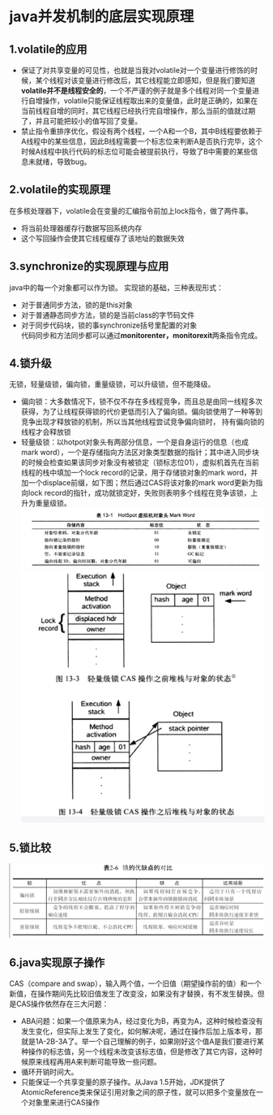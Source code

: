# java并发机制的底层实现原理  
## 1.volatile的应用  
- 保证了对共享变量的可见性，也就是当我对volatile对一个变量进行修饰的时候，某个线程对该变量进行修改后，其它线程能立即感知，但是我们要知道**volatile并不是线程安全的**，一个不严谨的例子就是多个线程对同一个变量进行自增操作，volatile只能保证线程取出来的变量值，此时是正确的，如果在当前线程自增的同时，其它线程已经执行完自增操作，那么当前的值就过期了，并且可能把较小的值写回了变量。  
- 禁止指令重排序优化，假设有两个线程，一个A和一个B，其中B线程要依赖于A线程中的某些信息，因此B线程需要一个标志位来判断A是否执行完毕，这个时候A线程中执行代码的标志位可能会被提前执行，导致了B中需要的某些信息未就绪，导致bug。  

## 2.volatile的实现原理  
在多核处理器下，volatile会在变量的汇编指令前加上lock指令，做了两件事。  
- 将当前处理器缓存行数据写回系统内存  
- 这个写回操作会使其它线程缓存了该地址的数据失效  

## 3.synchronize的实现原理与应用  
java中的每一个对象都可以作为锁。
实现锁的基础，三种表现形式：  
- 对于普通同步方法，锁的是this对象  
- 对于普通静态同步方法，锁的是当前class的字节码文件  
- 对于同步代码块，锁的事synchronize括号里配置的对象  
代码同步和方法同步都可以通过**monitorenter，monitorexit**两条指令完成。  

## 4.锁升级  
无锁，轻量级锁，偏向锁，重量级锁，可以升级锁，但不能降级。  
 - 偏向锁：大多数情况下，锁不仅不存在多线程竞争，而且总是由同一线程多次获得，为了让线程获得锁的代价更低而引入了偏向锁。偏向锁使用了一种等到竞争出现才释放锁的机制，所以当其他线程尝试竞争偏向锁时，
持有偏向锁的线程才会释放锁  
 - 轻量级锁：以hotpot对象头有两部分信息，一个是自身运行的信息（也成mark word），一个是存储指向方法区对象类型数据的指针；其中进入同步块的时候会检查如果该同步对象没有被锁定（锁标志位01），虚拟机首先在当前线程的栈中填加一个lock record的记录，用于存储锁对象的mark word，并加一个displace前缀，如下图；然后通过CAS将该对象的mark word更新为指向lock record的指针，成功就锁定好，失败则表明多个线程在竞争该锁，上升为重量级锁。  
 ![markword](https://github.com/781303842/Mainstudy/blob/master/ALLIMG/markword.png)
 ![markword](https://github.com/781303842/Mainstudy/blob/master/ALLIMG/%E8%BD%BB%E9%87%8F%E7%BA%A7%E9%94%81%E5%A0%86%E6%A0%88.png)
 ## 5.锁比较  
 ![锁的优缺点比较](https://github.com/781303842/Mainstudy/blob/master/ALLIMG/%E9%94%81%E7%9A%84%E4%BC%98%E7%BC%BA%E7%82%B9%E6%AF%94%E8%BE%83.png)  
 ## 6.java实现原子操作  
 CAS（compare and swap），输入两个值，一个旧值（期望操作前的值）和一个新值，在操作期间先比较旧值发生了改变没，如果没有才替换，有不发生替换。但是CAS操作依然存在三大问题：
 - ABA问题：如果一个值原来为A，经过变化为B，再变为A，这种时候检查没有发生变化，但实际上发生了变化，如何解决呢，通过在操作后加上版本号，那就是1A-2B-3A了。举一个自己理解的例子，如果刚好这个值A是我们要进行某种操作的标志值，另一个线程未改变该标志值，但是修改了其它内容，这种时候原来线程再用A来判断可能导致一些问题。  
 - 循环开销时间大。  
 - 只能保证一个共享变量的原子操作。从Java 1.5开始，JDK提供了AtomicReference类来保证引用对象之间的原子性，就可以把多个变量放在一个对象里来进行CAS操作
